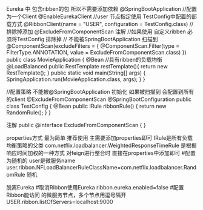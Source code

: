 Eureka 中 包含ribben的包  所以不需要添加依赖
@SpringBootApplication
//配置为一个Client
@EnableEurekaClient
//user 节点指定使用 TestConfig中配置的部载方式
@RibbonClient(name = "USER", configuration = TestConfig.class)
//排除掉添加 @ExcludeFromComponentScan 注解
//如果使用 自定义ribben 必须将TestConfig 排除掉
// 不能被SpringBootApplication 扫描到
@ComponentScan(excludeFilters = { @ComponentScan.Filter(type = FilterType.ANNOTATION, value = ExcludeFromComponentScan.class) })
public class MovieApplication {
    @Bean
    //具有ribben的负载均衡
    @LoadBalanced
    public RestTemplate restTemplate(){
        return new RestTemplate();
    }
    public static void main(String[] args) {
        SpringApplication.run(MovieApplication.class, args);
    }
}

//配置策略  不能被@SpringBootApplication 初始化
如果被扫描到 会配置到所有的client
@ExcludeFromComponentScan
@SpringBootConfiguration
public class TestConfig
{
    @Bean
    public IRule ribbonRule() {
        return new RandomRule();
    }
}

注解
public @interface ExcludeFromComponentScan
{
}


properties方式 最为简单  推荐使用 主需要添加properties即可
IRule是所有负载均衡策略的父类
com.netflix.loadbalancer.WeightedResponseTimeRule 是根据响应时间加权的一种方式
对feign进行整合时 直接在properties中添加即可
#配置为随机的  user是微服务name
user.ribbon.NFLoadBalancerRuleClassName=com.netflix.loadbalancer.RandomRule  随机



脱离Eureka
#取消Ribbon使用Eureka
ribbon.eureka.enabled=false
#配置Ribbon能访问 的微服务节点，多个节点用逗号隔开
USER.ribbon.listOfServers=localhost:9000












